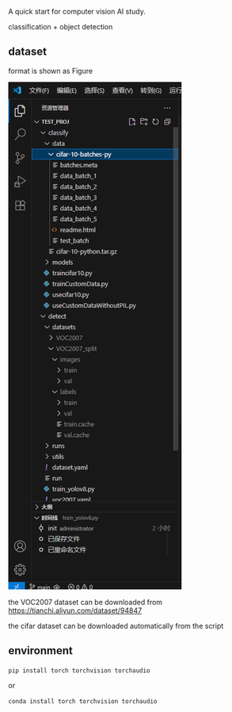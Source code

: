 A quick start for computer vision AI study.

classification + object detection

## dataset
format is shown as Figure

![dataset.png](dataset.png)

the VOC2007 dataset can be downloaded from https://tianchi.aliyun.com/dataset/94847

the cifar dataset can be downloaded automatically from the script

## environment 

`pip install torch torchvision torchaudio`

or

`conda install torch torchvision torchaudio`